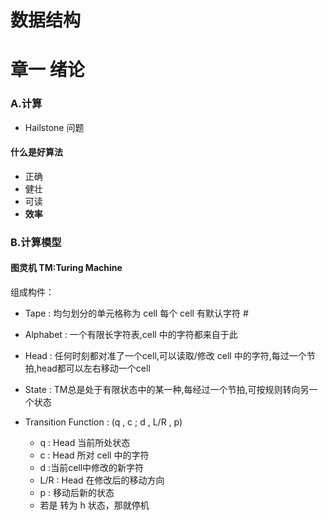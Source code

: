 # 数据结构

# 章一 绪论

### A.计算

- Hailstone 问题

#### 什么是好算法

- 正确
- 健壮
- 可读
- **效率**

### B.计算模型

#### 图灵机 TM:Turing Machine

组成构件：

- Tape : 均匀划分的单元格称为 cell 每个 cell 有默认字符 #

- Alphabet : 一个有限长字符表,cell 中的字符都来自于此

- Head : 任何时刻都对准了一个cell,可以读取/修改 cell 中的字符,每过一个节拍,head都可以左右移动一个cell

- State : TM总是处于有限状态中的某一种,每经过一个节拍,可按规则转向另一个状态

- Transition Function : (q , c ; d , L/R , p)
    - q : Head 当前所处状态
    - c : Head 所对 cell 中的字符
    - d :当前cell中修改的新字符
    - L/R : Head 在修改后的移动方向
    - p : 移动后新的状态
    - 若是 转为 h 状态，那就停机
    
    